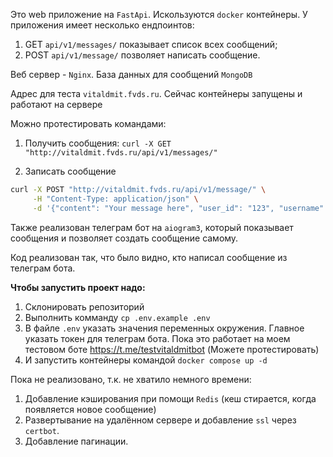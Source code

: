 Это web приложение на `FastApi`. Искользуются `docker` контейнеры. У приложения имеет несколько ендпоинтов:
1) GET `api/v1/messages/` показывает список всех сообщений;
2) POST `api/v1/message/` позволяет написать сообщение.

Веб сервер - `Nginx`. База данных для сообщений `MongoDB`

Адрес для теста `vitaldmit.fvds.ru`. Сейчас контейнеры запущены и работают на сервере

Можно протестировать командами:

1. Получить сообщения: `curl -X GET "http://vitaldmit.fvds.ru/api/v1/messages/"`
   
2. Записать сообщение
```bash
curl -X POST "http://vitaldmit.fvds.ru/api/v1/message/" \
     -H "Content-Type: application/json" \
     -d '{"content": "Your message here", "user_id": "123", "username": "YourUsername"}'

```

Также реализован телеграм бот на `aiogram3`, который показывает сообщения и позволяет создать сообщение самому.

Код реализован так, что было видно, кто написал сообщение из телеграм бота.

**Чтобы запустить проект надо:**
1. Склонировать репозиторий
2. Выполнить комманду `cp .env.example .env`
3. В файле `.env` указать значения переменных окружения. Главное указать токен для телеграм бота. Пока это работает на моем тестовом боте https://t.me/testvitaldmitbot (Можете протестировать)
4. И запустить контейнеры командой `docker compose up -d`

Пока не реализовано, т.к. не хватило немного времени:
1) Добавление кэширования при помощи `Redis` (кеш стирается, когда появляется новое сообщение)
2) Развертывание на удалённом сервере и добавление `ssl` через `certbot`.
4) Добавление пагинации.